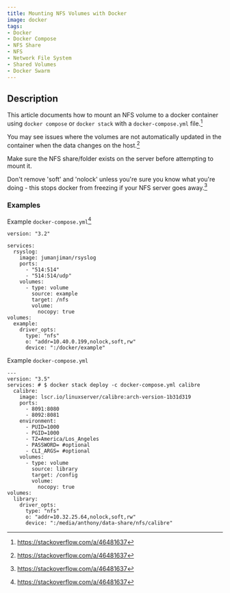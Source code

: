 ```yaml
---
title: Mounting NFS Volumes with Docker
image: docker
tags:
- Docker
- Docker Compose
- NFS Share
- NFS
- Network File System
- Shared Volumes
- Docker Swarm
---
```

## Description

This article documents how to mount an NFS volume to a docker container using `docker compose` or `docker stack` with a `docker-compose.yml` file.[^1]

You may see issues where the volumes are not automatically updated in the container when the data changes on the host.[^1]

Make sure the NFS share/folder exists on the server before attempting to mount it.

Don't remove 'soft' and 'nolock' unless you're sure you know what you're doing - this stops docker from freezing if your NFS server goes away.[^1]

### Examples

Example `docker-compose.yml`[^1]
```
version: "3.2"

services:
  rsyslog:
    image: jumanjiman/rsyslog
    ports:
      - "514:514"
      - "514:514/udp"
    volumes:
      - type: volume
        source: example
        target: /nfs
        volume:
          nocopy: true
volumes:
  example:
    driver_opts:
      type: "nfs"
      o: "addr=10.40.0.199,nolock,soft,rw"
      device: ":/docker/example"

```


Example `docker-compose.yml`
```
---
version: "3.5"
services: # $ docker stack deploy -c docker-compose.yml calibre
  calibre:
    image: lscr.io/linuxserver/calibre:arch-version-1b31d319
    ports:
      - 8091:8080
      - 8092:8081
    environment:
      - PUID=1000
      - PGID=1000
      - TZ=America/Los_Angeles
      - PASSWORD= #optional
      - CLI_ARGS= #optional
    volumes:
      - type: volume
        source: library
        target: /config
        volume:
          nocopy: true
volumes:
  library:
    driver_opts:
      type: "nfs"
      o: "addr=10.32.25.64,nolock,soft,rw"
      device: ":/media/anthony/data-share/nfs/calibre"
```

[^1]: https://stackoverflow.com/a/46481637
